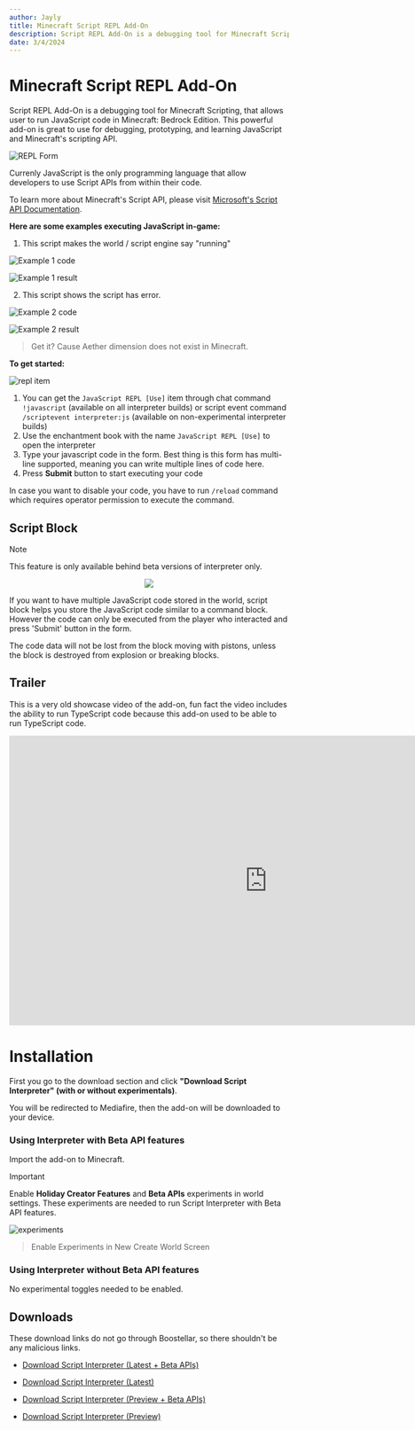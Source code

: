 ```yaml
---
author: Jayly
title: Minecraft Script REPL Add-On
description: Script REPL Add-On is a debugging tool for Minecraft Scripting, that allows user to run JavaScript code in Minecraft.
date: 3/4/2024
---
```


# Minecraft Script REPL Add-On

Script REPL Add-On is a debugging tool for Minecraft Scripting, that allows user to run JavaScript code in Minecraft: Bedrock Edition. This powerful add-on is great to use for debugging, prototyping, and learning JavaScript and Minecraft's scripting API.

![REPL Form](/assets/posts/script-repl-minecraft/script-interpreter-v12050_2.png)

Currenly JavaScript is the only programming language that allow developers to use Script APIs from within their code.

To learn more about Minecraft's Script API, please visit [Microsoft's Script API Documentation](https://docs.microsoft.com/en-us/minecraft/creator/scriptapi/).

**Here are some examples executing JavaScript in-game:**

1. This script makes the world / script engine say "running"

![Example 1 code](/assets/posts/script-repl-minecraft/script-interpreter-v12050_3.png)

![Example 1 result](/assets/posts/script-repl-minecraft/script-interpreter-v12050_4.png)

2. This script shows the script has error.

![Example 2 code](/assets/posts/script-repl-minecraft/script-interpreter-v12050_5.png)

![Example 2 result](/assets/posts/script-repl-minecraft/script-interpreter-v12050_6.png)

> Get it? Cause Aether dimension does not exist in Minecraft.

**To get started:**

![repl item](/assets/posts/script-repl-minecraft/script-interpreter-v12050_7.png)

1. You can get the `JavaScript REPL [Use]` item through chat command `!javascript` (available on all interpreter builds) or script event command `/scriptevent interpreter:js` (available on non-experimental interpreter builds)
2. Use the enchantment book with the name `JavaScript REPL [Use]` to open the interpreter
3. Type your javascript code in the form. Best thing is this form has multi-line supported, meaning you can write multiple lines of code here.
4. Press **Submit** button to start executing your code

In case you want to disable your code, you have to run `/reload` command which requires operator permission to execute the command.

## Script Block

> [!NOTE]  
> This feature is only available behind beta versions of interpreter only.

<div align="center">
<image src="/assets/posts/script-repl-minecraft/script-interpreter-v12050_8.png"/>
</div>

If you want to have multiple JavaScript code stored in the world, script block helps you store the JavaScript code similar to a command block. However the code can only be executed from the player who interacted and press 'Submit' button in the form.

The code data will not be lost from the block moving with pistons, unless the block is destroyed from explosion or breaking blocks.

## Trailer

This is a very old showcase video of the add-on, fun fact the video includes the ability to run TypeScript code because this add-on used to be able to run TypeScript code.

<iframe width="930" height="523" src="https://www.youtube.com/embed/niZAVbf0I8w" title="I Coded JavaScript &amp; TypeScript In Minecraft..." frameborder="0" allow="accelerometer; autoplay; clipboard-write; encrypted-media; gyroscope; picture-in-picture; web-share" allowfullscreen></iframe>

# Installation

First you go to the download section and click **"Download Script Interpreter" (with or without experimentals)**.

You will be redirected to Mediafire, then the add-on will be downloaded to your device.

### Using Interpreter with Beta API features

Import the add-on to Minecraft.

> [!IMPORTANT]  
> Enable **Holiday Creator Features** and **Beta APIs** experiments in world settings. These experiments are needed to run Script Interpreter with Beta API features.

![experiments](/assets/posts/script-repl-minecraft/script-interpreter-v12050_9.png)

> Enable Experiments in New Create World Screen

### Using Interpreter without Beta API features

No experimental toggles needed to be enabled.

## Downloads

These download links do not go through Boostellar, so there shouldn't be any malicious links.

- [Download Script Interpreter (Latest + Beta APIs)](https://www.mediafire.com/file/3y2k7gt16qenf2a/interpreter-20.6.0-beta.0.mcaddon/file)

- [Download Script Interpreter (Latest)](https://www.mediafire.com/file/0imtfxxmyyxxsxp/interpreter-20.6.0-rc.0.mcaddon/file)

- [Download Script Interpreter (Preview + Beta APIs)](https://www.mediafire.com/file/cdlh4gqwzxgskyr/interpreter-20.8.0-beta.mcaddon/file)

- [Download Script Interpreter (Preview)](https://www.mediafire.com/file/1smk9ztceua2pew/interpreter-20.8.1.mcaddon/file)
